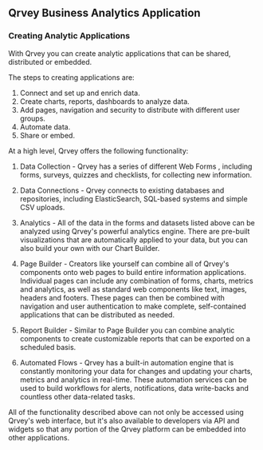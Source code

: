 ## Qrvey Business Analytics Application


### Creating Analytic Applications

With Qrvey you can create analytic applications that can be shared, distributed or embedded.

The steps to creating applications are:

1. Connect and set up and enrich data.
2. Create charts, reports, dashboards to analyze data. 
3. Add pages, navigation and security to distribute with different user groups.
4. Automate data.
5. Share or embed.

At a high level, Qrvey offers the following functionality:

1. Data Collection - Qrvey has a series of different Web Forms , including forms, surveys, quizzes and checklists, for collecting new information. 

2. Data Connections - Qrvey connects to existing databases and repositories, including ElasticSearch, SQL-based systems and simple CSV uploads. 

3. Analytics - All of the data in the forms and datasets listed above can be analyzed using Qrvey's powerful analytics engine. There are pre-built visualizations that are automatically applied to your data, but you can also build your own with our Chart Builder.

4. Page Builder - Creators like yourself can combine all of Qrvey's components onto web pages to build entire information applications. Individual pages can include any combination of forms, charts, metrics and analytics, as well as standard web components like text, images, headers and footers. These pages can then be combined with navigation and user authentication to make complete, self-contained applications that can be distributed as needed. 

5. Report Builder - Similar to Page Builder you can combine analytic components to create customizable reports that can be exported on a scheduled basis.  

4. Automated Flows - Qrvey has a built-in automation engine that is constantly monitoring your data for changes and updating your charts, metrics and analytics in real-time. These automation services can be used to build workflows for alerts, notifications, data write-backs and countless other data-related tasks. 

All of the functionality described above can not only be accessed using Qrvey's web interface, but it's also available to developers via API and widgets so that any portion of the Qrvey platform can be embedded into other applications. 
